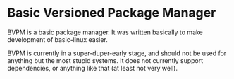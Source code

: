 # Basic Versioned Package Manager
BVPM is a basic package manager. It was written basically to make development of basic-linux easier.

BVPM is currently in a super-duper-early stage, and should not be used for anything but the most stupid systems.
It does not currently support dependencies, or anything like that (at least not very well).